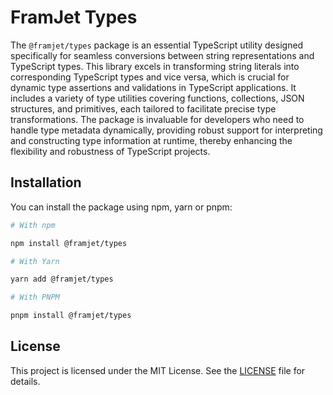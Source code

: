 # FramJet Types

The `@framjet/types` package is an essential TypeScript utility designed specifically for seamless conversions between
string representations and TypeScript types. This library excels in transforming string literals into corresponding
TypeScript types and vice versa, which is crucial for dynamic type assertions and validations in TypeScript
applications. It includes a variety of type utilities covering functions, collections, JSON structures, and primitives,
each tailored to facilitate precise type transformations. The package is invaluable for developers who need to handle
type metadata dynamically, providing robust support for interpreting and constructing type information at runtime,
thereby enhancing the flexibility and robustness of TypeScript projects.

## Installation

You can install the package using npm, yarn or pnpm:

```bash
# With npm

npm install @framjet/types

# With Yarn

yarn add @framjet/types

# With PNPM

pnpm install @framjet/types
```

## License

This project is licensed under the MIT License. See the [LICENSE](LICENSE) file for details.
